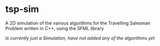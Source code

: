 # tsp-sim
A 2D simulation of the various algorithms for the Travelling Salesman Problem written in C++, using the SFML library

*Is currently just a Simulation, have not added any of the algorithms yet*
